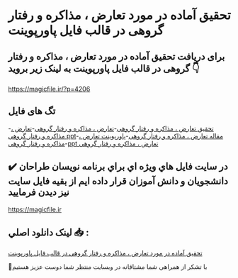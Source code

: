 # تحقیق آماده در مورد تعارض ، مذاکره و رفتار گروهی در قالب فایل پاورپوینت

## برای دریافت تحقیق آماده در مورد تعارض ، مذاکره و رفتار گروهی در قالب فایل پاورپوینت به لینک زیر بروید 👇

https://magicfile.ir/?p=4206

## تگ های فایل

-[تحقیق تعارض ، مذاکره و رفتار گروهی](https://magicfile.ir/product/%d8%aa%d8%ad%d9%82%db%8c%d9%82-%d8%aa%d8%b9%d8%a7%d8%b1%d8%b6-%d9%85%d8%b0%d8%a7%da%a9%d8%b1%d9%87-%d9%88-%d8%b1%d9%81%d8%aa%d8%a7%d8%b1-%da%af%d8%b1%d9%88%d9%87%db%8c-%d9%be%d8%a7%d9%88%d8%b1%d9%be%d9%88%db%8c%d9%86%d8%aa/)-[تعارض ، مذاکره و رفتار گروهی](https://magicfile.ir/product/%d8%aa%d8%ad%d9%82%db%8c%d9%82-%d8%aa%d8%b9%d8%a7%d8%b1%d8%b6-%d9%85%d8%b0%d8%a7%da%a9%d8%b1%d9%87-%d9%88-%d8%b1%d9%81%d8%aa%d8%a7%d8%b1-%da%af%d8%b1%d9%88%d9%87%db%8c-%d9%be%d8%a7%d9%88%d8%b1%d9%be%d9%88%db%8c%d9%86%d8%aa/)-[تعارض ، مذاکره و رفتار گروهی ppt](https://magicfile.ir/product/%d8%aa%d8%ad%d9%82%db%8c%d9%82-%d8%aa%d8%b9%d8%a7%d8%b1%d8%b6-%d9%85%d8%b0%d8%a7%da%a9%d8%b1%d9%87-%d9%88-%d8%b1%d9%81%d8%aa%d8%a7%d8%b1-%da%af%d8%b1%d9%88%d9%87%db%8c-%d9%be%d8%a7%d9%88%d8%b1%d9%be%d9%88%db%8c%d9%86%d8%aa/)-[مقاله تعارض ، مذاکره و رفتار گروهی](https://magicfile.ir/product/%d8%aa%d8%ad%d9%82%db%8c%d9%82-%d8%aa%d8%b9%d8%a7%d8%b1%d8%b6-%d9%85%d8%b0%d8%a7%da%a9%d8%b1%d9%87-%d9%88-%d8%b1%d9%81%d8%aa%d8%a7%d8%b1-%da%af%d8%b1%d9%88%d9%87%db%8c-%d9%be%d8%a7%d9%88%d8%b1%d9%be%d9%88%db%8c%d9%86%d8%aa/)-[پاورپوینت تعارض ، مذاکره و رفتار گروهی](https://magicfile.ir/product/%d8%aa%d8%ad%d9%82%db%8c%d9%82-%d8%aa%d8%b9%d8%a7%d8%b1%d8%b6-%d9%85%d8%b0%d8%a7%da%a9%d8%b1%d9%87-%d9%88-%d8%b1%d9%81%d8%aa%d8%a7%d8%b1-%da%af%d8%b1%d9%88%d9%87%db%8c-%d9%be%d8%a7%d9%88%d8%b1%d9%be%d9%88%db%8c%d9%86%d8%aa/)-[ppt تعارض ، مذاکره و رفتار گروهی](https://magicfile.ir/product/%d8%aa%d8%ad%d9%82%db%8c%d9%82-%d8%aa%d8%b9%d8%a7%d8%b1%d8%b6-%d9%85%d8%b0%d8%a7%da%a9%d8%b1%d9%87-%d9%88-%d8%b1%d9%81%d8%aa%d8%a7%d8%b1-%da%af%d8%b1%d9%88%d9%87%db%8c-%d9%be%d8%a7%d9%88%d8%b1%d9%be%d9%88%db%8c%d9%86%d8%aa/)

## ✔️ در سايت فايل هاي ويژه اي براي برنامه نويسان طراحان دانشجويان و دانش آموزان قرار داده ايم از بقيه فايل سايت نيز ديدن فرماييد

https://magicfile.ir


## لينک دانلود اصلي 📥 :

[تحقیق آماده در مورد تعارض ، مذاکره و رفتار گروهی در قالب فایل پاورپوینت](https://magicfile.ir/product/%d8%aa%d8%ad%d9%82%db%8c%d9%82-%d8%aa%d8%b9%d8%a7%d8%b1%d8%b6-%d9%85%d8%b0%d8%a7%da%a9%d8%b1%d9%87-%d9%88-%d8%b1%d9%81%d8%aa%d8%a7%d8%b1-%da%af%d8%b1%d9%88%d9%87%db%8c-%d9%be%d8%a7%d9%88%d8%b1%d9%be%d9%88%db%8c%d9%86%d8%aa/) 


🙏با تشکر از همراهي شما مشتاقانه در وبسایت منتظر شما دوست عزیز هستیم

